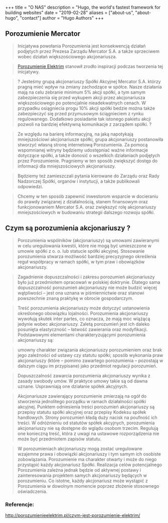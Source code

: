 +++
title = "O NAS"
description = "Hugo, the world's fastest framework for building websites"
date = "2019-02-28"
aliases = ["about-us", "about-hugo", "contact"]
author = "Hugo Authors"
+++

## Porozumienie Mercator

>Inicjatywa powołania Porozumienia jest konsekwencją działań podjętych przez Prezesa Zarządu Mercator S.A. a także sprzeciwem wobec działań większościowego akcjonariusza.

> [Porozumienie Elektrim](http://porozumienieelektrim.pl/) stanowił zrodło inspiracji podczas tworzenia tej inicjatywy.

> ?
> Jesteśmy grupą akcjonariuszy Spółki Akcyjnej Mercator S.A. którzy pragną mieć wpływ na zmiany zachodzące w spółce. 
> Nasze działania mają na celu zebranie minimum 5% akcji spółki, a tym samym zabezpieczenia się przed wykupem akcji przez akcjonariusza większościowego po potencjalnie nieadekwatnych cenach. 
> W przypadku osiągniecia progu 10% akcji spółki bedzie można także zabezpieczyć się przed przymusowym ściągnieciem z rynku regulowanego. 
> Dodatkowo posiadanie tak istonego pakietu akcji pozwoli na bardziej efektywną komunikacje z zarządem spółki.
> ?

> Ze względu na barierę informacyjną, na jaką napotykają mniejszościowi akcjonariusze spółki, grupa akcjonariuszy postanowiła stworzyć własną stronę internetową Porozumienia. 
> Za pomocą wspomnianej witryny będziemy udostępniać ważne informacje dotyczące spółki, a także donosić o wszelkich działaniach podjętych przez Porozumienie. 
> Pragniemy w ten sposób zwiększyć dostęp do informacji dla mniejszościowych akcjonariuszy.

> Będziemy też zamieszczali pytania kierowane do Zarządu oraz Rady Nadzorczej Spółki, organów i instytucji, a także publikowali odpowiedzi.

> Chcemy w ten sposób zapewnić inwestorom wsparcie w docieraniu do prawdy związanej z działalnością, stanem finansowym oraz funkcjonowaniem Mercator S.A. oraz zwiększyć rolę akcjonariuszy mniejszościowych w budowaniu strategii dalszego rozwoju spółki.

## Czym są porozumienia akcjonariuszy ?

> Porozumienia wspólników (akcjonariuszy) są umowami zawieranymi w celu uregulowania kwestii, które nie mogą być umieszczone w umowie spółki z o. o. lub statucie spółki akcyjnej. 
> Stosowanie porozumienia stwarza możliwość bardziej precyzyjnego określenia reguł współpracy w ramach spółki, w tym praw i obowiązków akcjonariuszy.

> Zagadnienie dopuszczalności i zakresu porozumień akcjonariuszy było już przedmiotem opracowań w polskiej doktrynie. 
> Dlatego sama dopuszczalność porozumień akcjonariuszy nie może budzić więcej wątpliwości – jest ona uznana w piśmiennictwie oraz stanowi powszechnie znaną praktykę w obrocie gospodarczym.

> Treść porozumienia akcjonariuszy może dotyczyć ustanowienia określonego obowiązku lojalności. 
> Porozumienia akcjonariuszy wywołują skutek inter partes, co oznacza, że mają moc wiążącą jedynie wobec akcjonariuszy. 
> Zaletą porozumień jest ich daleko posunięta elastyczność – łatwość zawierania oraz modyfikacji. 
> Podstawowymi elementami charakteryzującymi porozumienia akcjonariuszy są:

> umowny charakter związania akcjonariuszy porozumieniem oraz brak jego zależności od ustawy czy statutu spółki; sposób wykonania praw akcjonariuszy (które – pomimo zawartego porozumienia – pozostają w dalszym ciągu im przypisane) jako przedmiot regulacji porozumień.

> Dopuszczalność zawarcia porozumienia akcjonariuszy wynika z zasady swobody umów. W praktyce umowy takie są od dawna uznane. 
> Usprawniają one działanie spółek akcyjnych.

> Akcjonariusze zawierający porozumienie zmierzają na ogół do stworzenia jednolitego porządku w ramach działalności spółki akcyjnej. Punktem odniesienia treści porozumień akcjonariuszy są przepisy statutu spółki akcyjnej oraz przepisy Kodeksu spółek handlowych. Strony porozumień kładą duży nacisk na poufność ich treści. W odróżnieniu od statutów spółek akcyjnych, porozumienia akcjonariuszy nie są dostępne do wglądu osobom trzecim. Regulują one konieczną treść, która z uwagi na ustawowe rozporządzenia nie może być przedmiotem zapisów statutu.

> W porozumieniach akcjonariuszy mogą zostać uregulowane wzajemne prawa i obowiązki akcjonariuszy i tym samym ich osobiste zobowiązania. Porozumienie ma charakter otwarty i może do niego przystąpić każdy akcjonariusz Spółki. Realizacja celów potencjalnego Porozumienia zależna jednak będzie od aktywnej postawy i zainteresowania projektem samych akcjonariuszy będących w porozumieniu. Co istotne, każdy akcjonariusz może wystąpić z Porozumienia w dowolnym momencie poprzez złożenie stosownego oświadczenia.

### Referencje:

http://porozumienieelektrim.pl/czym-jest-porozumienie-elektrim/